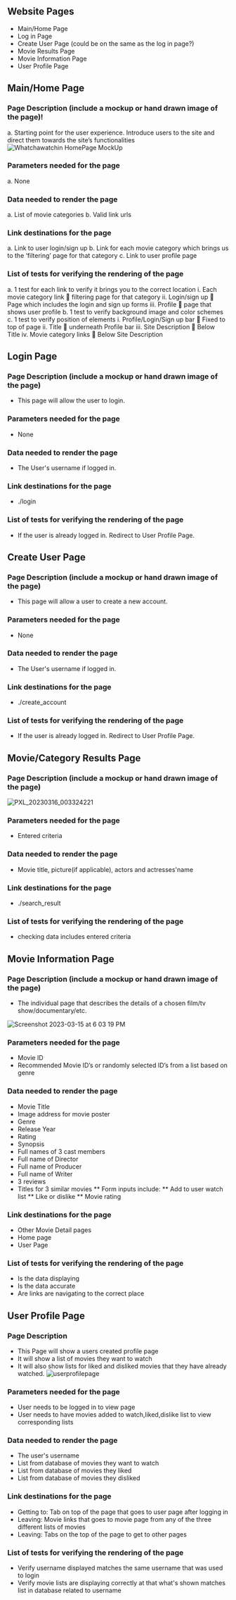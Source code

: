 ## Website Pages
  * Main/Home Page
  * Log in Page
  * Create User Page (could be on the same as the log in page?)
  * Movie Results Page
  * Movie Information Page
  * User Profile Page
  
## Main/Home Page
### Page Description (include a mockup or hand drawn image of the page)!
a.	Starting point for the user experience.  Introduce users to the site and direct them towards the site’s functionalities
![Whatchawatchin HomePage MockUp](https://user-images.githubusercontent.com/78234265/225473516-ebe34cc1-4833-4a84-8afc-5835d919bca2.png)

### Parameters needed for the page
a.	None
### Data needed to render the page
a.	List of movie categories
b.	Valid link urls

### Link destinations for the page
a.	Link to user login/sign up
b.	Link for each movie category which brings us to the ‘filtering’ page for that category
c.	Link to user profile page

### List of tests for verifying the rendering of the page

a.	1 test for each link to verify it brings you to the correct location
i.	Each movie category link  filtering page for that category
ii.	Login/sign up  Page which includes the login and sign up forms
iii.	Profile  page that shows user profile
b.	1 test to verify background image and color schemes
c.	1 test to verify position of elements
i.	Profile/Login/Sign up bar  Fixed to top of page
ii.	Title  underneath Profile bar
iii.	Site Description  Below Title
iv.	Movie category links  Below Site Description


## Login Page
### Page Description (include a mockup or hand drawn image of the page)
* This page will allow the user to login. 
### Parameters needed for the page
* None
### Data needed to render the page
* The User's username if logged in.
### Link destinations for the page
* ./login
### List of tests for verifying the rendering of the page
* If the user is already logged in. Redirect to User Profile Page. 

## Create User Page
### Page Description (include a mockup or hand drawn image of the page)
* This page will allow a user to create a new account. 
### Parameters needed for the page
* None
### Data needed to render the page
* The User's username if logged in.
### Link destinations for the page
* ./create_account
### List of tests for verifying the rendering of the page
* If the user is already logged in. Redirect to User Profile Page. 

## Movie/Category Results Page
### Page Description (include a mockup or hand drawn image of the page)
![PXL_20230316_003324221](https://user-images.githubusercontent.com/111999240/225479261-34bacec0-597e-4b8d-8eb4-dcafa97e5c9c.jpg)


### Parameters needed for the page
* Entered criteria
### Data needed to render the page
* Movie title, picture(if applicable), actors and actresses'name
### Link destinations for the page
* ./search_result
### List of tests for verifying the rendering of the page
* checking data includes entered criteria

## Movie Information Page
### Page Description (include a mockup or hand drawn image of the page)
* The individual page that describes the details of a chosen film/tv show/documentary/etc.

![Screenshot 2023-03-15 at 6 03 19 PM](https://user-images.githubusercontent.com/34926259/225479977-326141e2-4ea3-42ac-b852-ff986ea4c31b.png)

### Parameters needed for the page
* Movie ID
* Recommended Movie ID’s or randomly selected ID’s from a list based on genre

### Data needed to render the page
* Movie Title
* Image address for movie poster
* Genre
* Release Year
* Rating
* Synopsis
* Full names of 3 cast members
* Full name of Director
* Full name of Producer
* Full name of Writer
* 3 reviews
* Titles for 3 similar movies
** Form inputs include:
** Add to user watch list
** Like or dislike
** Movie rating

### Link destinations for the page
* Other Movie Detail pages
* Home page
* User Page

### List of tests for verifying the rendering of the page
* Is the data displaying
* Is the data accurate
* Are links are navigating to the correct place


## User Profile Page
### Page Description 
* This Page will show a users created profile page
* It will show a list of movies they want to watch
* It will also show lists for liked and disliked movies that they have already watched.
![userprofilepage](https://user-images.githubusercontent.com/83556347/225323812-d054b6fe-8a81-4f4c-8ab0-d0bdd4c53933.png)
### Parameters needed for the page
* User needs to be logged in to view page
* User needs to have movies added to watch,liked,dislike list to view corresponding lists
### Data needed to render the page
* The user's username
* List from database of movies they want to watch
* List from database of movies they liked
* List from database of movies they disliked
### Link destinations for the page
* Getting to: Tab on top of the page that goes to user page after logging in
* Leaving: Movie links that goes to movie page from any of the three different lists of movies
* Leaving: Tabs on the top of the page to get to other pages
### List of tests for verifying the rendering of the page
* Verify username displayed matches the same username that was used to login 
* Verify movie lists are displaying correctly at that what's shown matches list in database related to username
